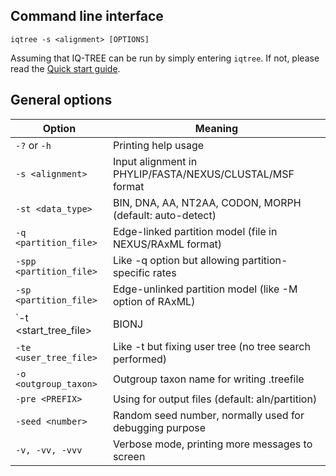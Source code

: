 
Command line interface
----------------------

    iqtree -s <alignment> [OPTIONS]

Assuming that IQ-TREE can be run by simply entering `iqtree`. If not, please read the [Quick start guide](Quickstart).


General options
---------------

| Option | Meaning |
|-----------------------|-----------------------------|
|  `-?` or `-h`             | Printing help usage |
|  `-s <alignment>`       | Input alignment in PHYLIP/FASTA/NEXUS/CLUSTAL/MSF format |
|  `-st <data_type>`      | BIN, DNA, AA, NT2AA, CODON, MORPH (default: auto-detect) |
|  `-q <partition_file>`  | Edge-linked partition model (file in NEXUS/RAxML format) |
| `-spp <partition_file>` | Like -q option but allowing partition-specific rates |
|  `-sp <partition_file>` | Edge-unlinked partition model (like -M option of RAxML) |
|  `-t <start_tree_file> | BIONJ | RANDOM` | Starting tree (default: 100 parsimony trees and BIONJ) |
|  `-te <user_tree_file>` | Like -t but fixing user tree (no tree search performed) |
|  `-o <outgroup_taxon>`  | Outgroup taxon name for writing .treefile |
|  `-pre <PREFIX>`        | Using <PREFIX> for output files (default: aln/partition) |
|  `-seed <number>`       | Random seed number, normally used for debugging purpose |
|  `-v, -vv, -vvv`        | Verbose mode, printing more messages to screen |

